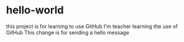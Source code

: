 # hello-world
this project is for learning to use GitHub
I'm teacher learning the use of GitHub
This change is for sending a hello message
